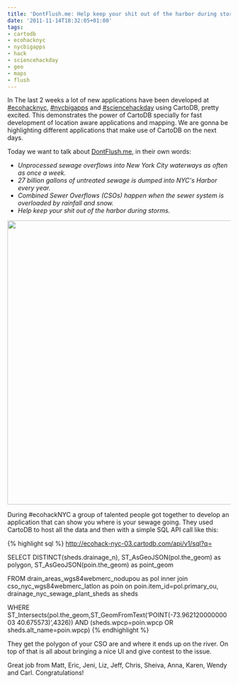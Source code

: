 ```yaml
---
title: 'DontFlush.me: Help keep your shit out of the harbor during storms'
date: '2011-11-14T18:32:05+01:00'
tags:
- cartodb
- ecohacknyc
- nycbigapps
- hack
- sciencehackday
- geo
- maps
- flush
---
```


In The last 2 weeks a lot of new applications have been developed at <a href="http://www.ecohacknyc.org/">#ecohacknyc</a>, <a href="http://2011.nycbigapps.com/">#nycbigapps</a> and <a href="http://sciencehackday.com/">#sciencehackday</a> using CartoDB, pretty excited. This demonstrates the power of CartoDB specially for fast development of location aware applications and mapping. We are gonna be highlighting different applications that make use of CartoDB on the next days. 

Today we want to talk about <a href="http://dontflush.me/ecohacknyc/">DontFlush.me</a>, in their own words:

- _Unprocessed sewage overflows into New York City waterways as often as once a week._
- _27 billion gallons of untreated sewage is dumped into NYC's Harbor every year._
- _Combined Sewer Overflows (CSOs) happen when the sewer system is overloaded by rainfall and snow._
- _Help keep your shit out of the harbor during storms._

<p><a href="http://dontflush.me/ecohacknyc/"><img width="640" src="http://cartodb.s3.amazonaws.com/tumblr/posts/dontflushme.png" align="middle"/></a></p>

During #ecohackNYC a group of talented people got together to develop an application that can show you where is your sewage going. They used CartoDB to host all the data and then with a simple SQL API call like this:

{% highlight sql %}
http://ecohack-nyc-03.cartodb.com/api/v1/sql?q=

SELECT DISTINCT(sheds.drainage_n), ST_AsGeoJSON(pol.the_geom) as polygon, ST_AsGeoJSON(poin.the_geom) as point_geom

FROM drain_areas_wgs84webmerc_nodupou as pol inner join cso_nyc_wgs84webmerc_latlon as poin on poin.item_id=pol.primary_ou, drainage_nyc_sewage_plant_sheds as sheds

WHERE ST_Intersects(pol.the_geom,ST_GeomFromText(‘POINT(-73.96212000000003 40.675573)’,4326)) AND (sheds.wpcp=poin.wpcp OR sheds.alt_name=poin.wpcp)
{% endhighlight %}

They get the polygon of your CSO are and where it ends up on the river. On top of that is all about bringing a nice UI and give contest to the issue.

Great job from Matt, Eric, Jeni, Liz, Jeff, Chris, Sheiva, Anna, Karen, Wendy and Carl. Congratulations!
